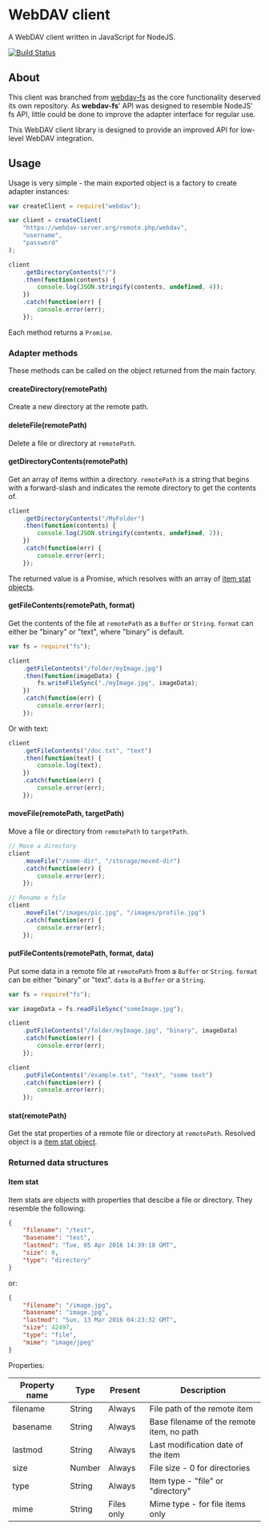 # WebDAV client
A WebDAV client written in JavaScript for NodeJS.

[![Build Status](https://travis-ci.org/perry-mitchell/webdav-client.svg?branch=master)](https://travis-ci.org/perry-mitchell/webdav-client)

## About
This client was branched from [webdav-fs](https://github.com/perry-mitchell/webdav-fs) as the core functionality deserved its own repository. As **webdav-fs**' API was designed to resemble NodeJS' fs API, little could be done to improve the adapter interface for regular use.

This WebDAV client library is designed to provide an improved API for low-level WebDAV integration.

## Usage
Usage is very simple - the main exported object is a factory to create adapter instances:

```js
var createClient = require("webdav");

var client = createClient(
    "https://webdav-server.org/remote.php/webdav",
    "username",
    "password"
);

client
    .getDirectoryContents("/")
    .then(function(contents) {
        console.log(JSON.stringify(contents, undefined, 4));
    })
    .catch(function(err) {
        console.error(err);
    });
```

Each method returns a `Promise`.

### Adapter methods
These methods can be called on the object returned from the main factory.

#### createDirectory(remotePath)
Create a new directory at the remote path.

#### deleteFile(remotePath)
Delete a file or directory at `remotePath`.

#### getDirectoryContents(remotePath)
Get an array of items within a directory. `remotePath` is a string that begins with a forward-slash and indicates the remote directory to get the contents of.

```js
client
    .getDirectoryContents("/MyFolder")
    .then(function(contents) {
        console.log(JSON.stringify(contents, undefined, 2));
    })
    .catch(function(err) {
        console.error(err);
    });
```

The returned value is a Promise, which resolves with an array of [item stat objects](#item-stat).

#### getFileContents(remotePath, format)
Get the contents of the file at `remotePath` as a `Buffer` or `String`. `format` can either be "binary" or "text", where "binary" is default.

```js
var fs = require("fs");

client
    .getFileContents("/folder/myImage.jpg")
    .then(function(imageData) {
        fs.writeFileSync("./myImage.jpg", imageData);
    })
    .catch(function(err) {
        console.error(err);
    });
```

Or with text:

```js
client
    .getFileContents("/doc.txt", "text")
    .then(function(text) {
        console.log(text);
    })
    .catch(function(err) {
        console.error(err);
    });
```

#### moveFile(remotePath, targetPath)
Move a file or directory from `remotePath` to `targetPath`.

```js
// Move a directory
client
    .moveFile("/some-dir", "/storage/moved-dir")
    .catch(function(err) {
        console.error(err);
    });

// Rename a file
client
    .moveFile("/images/pic.jpg", "/images/profile.jpg")
    .catch(function(err) {
        console.error(err);
    });
```

#### putFileContents(remotePath, format, data)
Put some data in a remote file at `remotePath` from a `Buffer` or `String`. `format` can be either "binary" or "text". `data` is a `Buffer` or a `String`.

```js
var fs = require("fs");

var imageData = fs.readFileSync("someImage.jpg");

client
    .putFileContents("/folder/myImage.jpg", "binary", imageData)
    .catch(function(err) {
        console.error(err);
    });
```

```js
client
    .putFileContents("/example.txt", "text", "some text")
    .catch(function(err) {
        console.error(err);
    });
```

#### stat(remotePath)
Get the stat properties of a remote file or directory at `remotePath`. Resolved object is a [item stat object](#item-stat).

### Returned data structures

#### Item stat
Item stats are objects with properties that descibe a file or directory. They resemble the following:

```json
{
    "filename": "/test",
    "basename": "test",
    "lastmod": "Tue, 05 Apr 2016 14:39:18 GMT",
    "size": 0,
    "type": "directory"
}
```

or:

```json
{
    "filename": "/image.jpg",
    "basename": "image.jpg",
    "lastmod": "Sun, 13 Mar 2016 04:23:32 GMT",
    "size": 42497,
    "type": "file",
    "mime": "image/jpeg"
}
```

Properties:

| Property name | Type    | Present      | Description                                 |
|---------------|---------|--------------|---------------------------------------------|
| filename      | String  | Always       | File path of the remote item                |
| basename      | String  | Always       | Base filename of the remote item, no path   |
| lastmod       | String  | Always       | Last modification date of the item          |
| size          | Number  | Always       | File size - 0 for directories               |
| type          | String  | Always       | Item type - "file" or "directory"           |
| mime          | String  | Files only   | Mime type - for file items only             |
